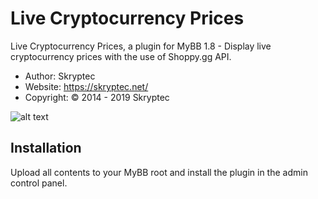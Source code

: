 # Live Cryptocurrency Prices

Live Cryptocurrency Prices, a plugin for MyBB 1.8 - Display live cryptocurrency prices with the use of Shoppy.gg API.
* Author: Skryptec
* Website: https://skryptec.net/
* Copyright: © 2014 - 2019 Skryptec

![alt text](https://i.imgur.com/7uW4fhE.png)

## Installation

Upload all contents to your MyBB root and install the plugin in the admin control panel.
